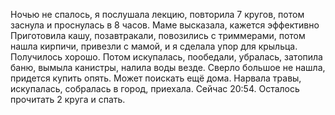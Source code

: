 Ночью не спалось, я послушала лекцию, повторила 7 кругов, потом заснула и проснулась в 8 часов. Маме высказала, кажется эффективно Приготовила кашу, позавтракали, повозились с триммерами, потом нашла кирпичи, привезли с мамой, и я сделала упор для крыльца. Получилось хорошо. Потом искупалась, пообедали, убралась, затопила баню, вымыла канистры, налила воды везде. Сверло большое не нашла, придется купить опять. Может поискать ещё дома. Нарвала травы, искупалась, собралась в город, приехала. Сейчас 20:54. Осталось прочитать 2 круга и спать.
